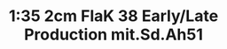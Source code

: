 ---
layout: product
title: "1:35 2cm FlaK 38 Early/Late Production mit.Sd.Ah51"
price: "4500" 
desc: "Maketa"
img_path: "/assets/img/DRA6942.webp"
brand: "Dragon"
available: false
special_offer: false
new: false
soon: false
cat: "010000"
subcat: "010600"
subsubcat: "0N/A"
sifra: "DRA6942"
popular: false
---